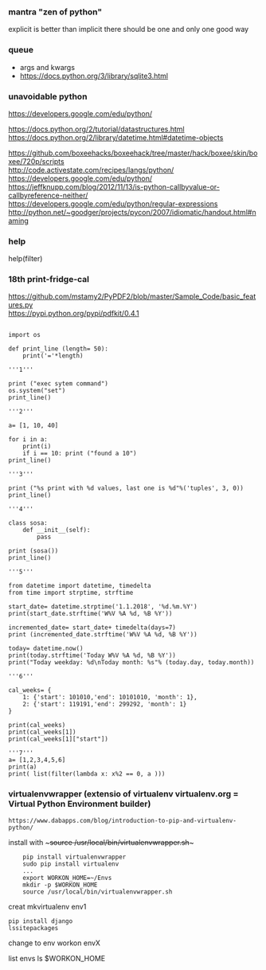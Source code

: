 
### mantra "zen of python"
explicit is better than implicit
there should be one and only one good way

### queue
*  args and kwargs
* https://docs.python.org/3/library/sqlite3.html

### unavoidable python
https://developers.google.com/edu/python/

https://docs.python.org/2/tutorial/datastructures.html
https://docs.python.org/2/library/datetime.html#datetime-objects

https://github.com/boxeehacks/boxeehack/tree/master/hack/boxee/skin/boxee/720p/scripts  
http://code.activestate.com/recipes/langs/python/
https://developers.google.com/edu/python/  
https://jeffknupp.com/blog/2012/11/13/is-python-callbyvalue-or-callbyreference-neither/
https://developers.google.com/edu/python/regular-expressions
http://python.net/~goodger/projects/pycon/2007/idiomatic/handout.html#naming

### help
help(filter)

### 18th print-fridge-cal

https://github.com/mstamy2/PyPDF2/blob/master/Sample_Code/basic_features.py  
https://pypi.python.org/pypi/pdfkit/0.4.1  

~~~

import os

def print_line (length= 50):
    print('='*length)

'''1'''

print ("exec sytem command")
os.system("set")
print_line()

'''2'''

a= [1, 10, 40]

for i in a:
    print(i)
    if i == 10: print ("found a 10")
print_line()

'''3'''

print ("%s print with %d values, last one is %d"%('tuples', 3, 0))
print_line()

'''4'''

class sosa:
    def __init__(self):
        pass

print (sosa())
print_line()

'''5'''

from datetime import datetime, timedelta
from time import strptime, strftime

start_date= datetime.strptime('1.1.2018', '%d.%m.%Y')
print(start_date.strftime('W%V %A %d, %B %Y'))

incremented_date= start_date+ timedelta(days=7)
print (incremented_date.strftime('W%V %A %d, %B %Y'))

today= datetime.now()
print(today.strftime('Today W%V %A %d, %B %Y'))
print("Today weekday: %d\nToday month: %s"% (today.day, today.month))

'''6'''

cal_weeks= {
    1: {'start': 101010,'end': 10101010, 'month': 1},
    2: {'start': 119191,'end': 299292, 'month': 1}
}

print(cal_weeks)
print(cal_weeks[1])
print(cal_weeks[1]["start"])

'''7'''
a= [1,2,3,4,5,6]
print(a)
print( list(filter(lambda x: x%2 == 0, a )))

~~~

### virtualenvwrapper (extensio of virtualenv virtualenv.org  = Virtual Python Environment builder)

	https://www.dabapps.com/blog/introduction-to-pip-and-virtualenv-python/

install with ~~~source /usr/local/bin/virtualenvwrapper.sh~~~ 

~~~
	pip install virtualenvwrapper
	sudo pip install virtualenv
	...
	export WORKON_HOME=~/Envs
	mkdir -p $WORKON_HOME
	source /usr/local/bin/virtualenvwrapper.sh

~~~
creat 
	mkvirtualenv env1
	
	pip install django
	lssitepackages

change to env
	workon envX
	
list envs
	ls $WORKON_HOME
